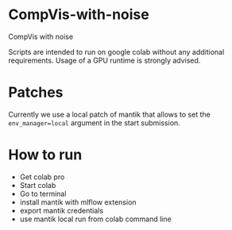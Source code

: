 # CompVis-with-noise

CompVis with noise

Scripts are intended to run on google colab without any additional requirements. Usage of a GPU runtime is strongly advised.

# Patches

Currently we use a local patch of mantik that allows to set the `env_manager=local` argument in the start submission.

# How to run

- Get colab pro
- Start colab
- Go to terminal
- install mantik with mlflow extension
- export mantik credentials
- use mantik local run from colab command line
